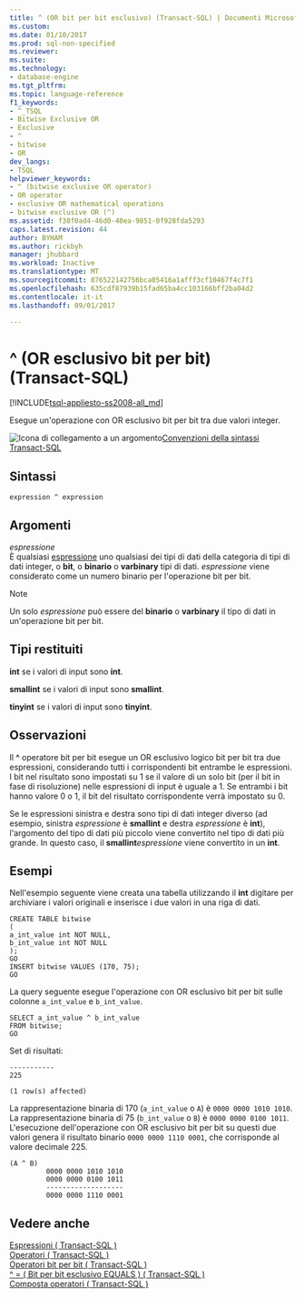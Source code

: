 ```yaml
---
title: ^ (OR bit per bit esclusivo) (Transact-SQL) | Documenti Microsoft
ms.custom: 
ms.date: 01/10/2017
ms.prod: sql-non-specified
ms.reviewer: 
ms.suite: 
ms.technology:
- database-engine
ms.tgt_pltfrm: 
ms.topic: language-reference
f1_keywords:
- ^_TSQL
- Bitwise Exclusive OR
- Exclusive
- ^
- bitwise
- OR
dev_langs:
- TSQL
helpviewer_keywords:
- ^ (bitwise exclusive OR operator)
- OR operator
- exclusive OR mathematical operations
- bitwise exclusive OR (^)
ms.assetid: f38f0ad4-46d0-40ea-9851-0f928fda5293
caps.latest.revision: 44
author: BYHAM
ms.author: rickbyh
manager: jhubbard
ms.workload: Inactive
ms.translationtype: MT
ms.sourcegitcommit: 876522142756bca05416a1afff3cf10467f4c7f1
ms.openlocfilehash: 635cdf87939b15fad65ba4cc103166bff2ba04d2
ms.contentlocale: it-it
ms.lasthandoff: 09/01/2017

---
```

# <a name="-bitwise-exclusive-or-transact-sql"></a>^ (OR esclusivo bit per bit) (Transact-SQL)
[!INCLUDE[tsql-appliesto-ss2008-all_md](../../includes/tsql-appliesto-ss2008-all-md.md)]

  Esegue un'operazione con OR esclusivo bit per bit tra due valori integer.  
  
 ![Icona di collegamento a un argomento](../../database-engine/configure-windows/media/topic-link.gif "Icona di collegamento a un argomento")[Convenzioni della sintassi Transact-SQL](../../t-sql/language-elements/transact-sql-syntax-conventions-transact-sql.md)  
  
## <a name="syntax"></a>Sintassi  
  
```  
expression ^ expression  
```  
  
## <a name="arguments"></a>Argomenti  
 *espressione*  
 È qualsiasi [espressione](../../t-sql/language-elements/expressions-transact-sql.md) uno qualsiasi dei tipi di dati della categoria di tipi di dati integer, o **bit**, o **binario** o **varbinary** tipi di dati. *espressione* viene considerato come un numero binario per l'operazione bit per bit.  
  
> [!NOTE]  
>  Un solo *espressione* può essere del **binario** o **varbinary** il tipo di dati in un'operazione bit per bit.  
  
## <a name="result-types"></a>Tipi restituiti  
 **int** se i valori di input sono **int**.  
  
 **smallint** se i valori di input sono **smallint**.  
  
 **tinyint** se i valori di input sono **tinyint**.  
  
## <a name="remarks"></a>Osservazioni  
 Il  **^**  operatore bit per bit esegue un OR esclusivo logico bit per bit tra due espressioni, considerando tutti i corrispondenti bit entrambe le espressioni. I bit nel risultato sono impostati su 1 se il valore di un solo bit (per il bit in fase di risoluzione) nelle espressioni di input è uguale a 1. Se entrambi i bit hanno valore 0 o 1, il bit del risultato corrispondente verrà impostato su 0.  
  
 Se le espressioni sinistra e destra sono tipi di dati integer diverso (ad esempio, sinistra *espressione* è **smallint** e destra *espressione* è  **int**), l'argomento del tipo di dati più piccolo viene convertito nel tipo di dati più grande. In questo caso, il **smallint***espressione* viene convertito in un **int**.  
  
## <a name="examples"></a>Esempi  
 Nell'esempio seguente viene creata una tabella utilizzando il **int** digitare per archiviare i valori originali e inserisce i due valori in una riga di dati.  
  
```  
CREATE TABLE bitwise  
(   
a_int_value int NOT NULL,  
b_int_value int NOT NULL  
);  
GO  
INSERT bitwise VALUES (170, 75);  
GO  
```  
  
 La query seguente esegue l'operazione con OR esclusivo bit per bit sulle colonne `a_int_value` e `b_int_value`.  
  
```  
SELECT a_int_value ^ b_int_value  
FROM bitwise;  
GO  
```  
  
 Set di risultati:  
  
```  
-----------   
225           
  
(1 row(s) affected)  
```  
  
 La rappresentazione binaria di 170 (`a_int_value` o `A`) è `0000 0000 1010 1010`. La rappresentazione binaria di 75 (`b_int_value` o `B`) è `0000 0000 0100 1011`. L'esecuzione dell'operazione con OR esclusivo bit per bit su questi due valori genera il risultato binario `0000 0000 1110 0001`, che corrisponde al valore decimale 225.  
  
```  
(A ^ B)     
         0000 0000 1010 1010  
         0000 0000 0100 1011  
         -------------------  
         0000 0000 1110 0001  
```  
  

  
## <a name="see-also"></a>Vedere anche  
 [Espressioni &#40; Transact-SQL &#41;](../../t-sql/language-elements/expressions-transact-sql.md)   
 [Operatori &#40; Transact-SQL &#41;](../../t-sql/language-elements/operators-transact-sql.md)   
 [Operatori bit per bit &#40; Transact-SQL &#41;](../../t-sql/language-elements/bitwise-operators-transact-sql.md)   
 [^ = &#40; Bit per bit esclusivo EQUALS &#41; &#40; Transact-SQL &#41;](../../t-sql/language-elements/bitwise-exclusive-or-equals-transact-sql.md)   
 [Composta operatori &#40; Transact-SQL &#41;](../../t-sql/language-elements/compound-operators-transact-sql.md)  
  
  



